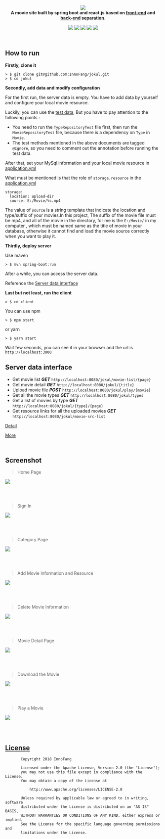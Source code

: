 <div align="center">

<img src="https://raw.githubusercontent.com/InnoFang/jokul/master/client/src/images/JOKUL.png?token=AO_t-mh3rDje6XQ0m4-CGgJSNu3axBBQks5a_-s2wA%3D%3D"/>
<br />
<strong>A movie site built by spring boot and react.js based on <a href="https://github.com/InnoFang/jokul/tree/master/client">front-end</a> and <a href="https://github.com/InnoFang/jokul/tree/master/src">back-end</a> separation.</strong>

<img src="https://img.shields.io/badge/spring%20boot-2.0.1.RELEASE-green.svg"/>   <img src="https://img.shields.io/badge/react-16.3.2-blue.svg"/> <img src="https://img.shields.io/badge/react--router--dom-4.2.2-orange.svg"/> <img src="https://img.shields.io/badge/antd-3.4.4-85C1E9.svg"/>  <img src="https://img.shields.io/badge/Maven-3.5.3-%23CD6155.svg"/>

</div>

<br />

## How to run

**Firstly, clone it**

```
> $ git clone git@github.com:InnoFang/jokul.git
> $ cd jokul
```

**Secondly, add data and modify configuration**

For the first run, the server data is empty. You have to add data by yourself and configure your local movie resource.

Luckily, you can use the [test data](https://github.com/InnoFang/jokul/tree/04cd37b3958b04f4f40fa9fb10f6522390ca1c64/src/test/java/io/innofang/knockknock/repositories), But you have to pay attention to the following points :

 + You need to run the `TypeRepositoryTest` file first, then run the `MovieRepositoryTest` file, because there is a dependency on `Type` in `Movie`.
 + The test methods mentioned in the above documents are tagged `@Ignore`, so you need to comment out the annotation before running the test data.

After that, set your MySql information and your local movie resource in [application.yml](https://github.com/InnoFang/jokul/blob/410a0b225bca32a41c444d783087adb22a3245bc/src/main/resources/application.yml)

What must be mentioned is that the role of `storage.resource` in the [application.yml](https://github.com/InnoFang/jokul/blob/410a0b225bca32a41c444d783087adb22a3245bc/src/main/resources/application.yml)

```
storage:
  location: upload-dir
  source: E:/Movie/%s.mp4
```

The value of `source` is a string template that indicate the location and type/suffix of your movies.In this project, The suffix of the movie file must be mp4, and all of the movie in the directory, for me is  the `E:/Movie/` in my computer , which must be named same as the title of movie in your database, otherwise it cannot find and load the movie source correctly when you want to play it.

**Thirdly, deploy server**

Use maven

```
> $ mvn spring-boot:run
```

After a while, you can access the server data.

Reference the [Server data interface](./server_data_interface.md)

**Last but not least, run the client**

```
> $ cd client
```

You can use npm

```
> $ npm start
```

or yarn


```
> $ yarn start
```

Wait few seconds, you can see it in your browser and the url is `http://localhost:3000`

## Server data interface

 + Get movie list ***GET*** `http://localhost:8080/jokul/movie-list/{page}` 
 + Get movie detail ***GET*** `http://localhost:8080/jokul/{title}`
 + Upload movie file ***POST*** `http://localhost:8080/jokul/play/{movie}`
 + Get all the movie types ***GET*** `http://localhost:8080/jokul/types`
 + Get a list of movies by type ***GET*** `http://localhost:8080/jokul/{type}/{page}`
 + Get resource links for all the uploaded movies ***GET*** `http://localhost:8080/jokul/movie-src-list`

 [Detail](./server_data_interface.md)

 [More](https://github.com/InnoFang/jokul/blob/master/client/src/Api.js)
 
<br />

## Screenshot

> Home Page


![](./screenshot/home.jpg)

<br />
<br />

> Sign In

![](./screenshot/sign_in.jpg)

<br />
<br />

> Category Page

![](./screenshot/category.jpg)

<br />
<br />

> Add Movie Information and Resource

![](./screenshot/add_movie.jpg)

<br />
<br />

> Delete Movie Information

![](./screenshot/delete_movie.jpg)

<br />
<br />


> Movie Detail Page

![](./screenshot/movie_detail.jpg)

<br />
<br />

> Download the Movie

![](./screenshot/movie_download.jpg)

<br />
<br />

> Play a Movie

![](./screenshot/play_movie.jpg)

<br />
<br />
 
## [License](https://github.com/InnoFang/jokul/blob/master/LICENSE)


           Copyright 2018 InnoFang

           Licensed under the Apache License, Version 2.0 (the "License");
           you may not use this file except in compliance with the License.
           You may obtain a copy of the License at

               http://www.apache.org/licenses/LICENSE-2.0

           Unless required by applicable law or agreed to in writing, software
           distributed under the License is distributed on an "AS IS" BASIS,
           WITHOUT WARRANTIES OR CONDITIONS OF ANY KIND, either express or implied.
           See the License for the specific language governing permissions and
           limitations under the License.